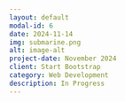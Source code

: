 ```yaml
---
layout: default
modal-id: 6
date: 2024-11-14
img: submarine.png
alt: image-alt
project-date: November 2024
client: Start Bootstrap
category: Web Development
description: In Progress
---
```

